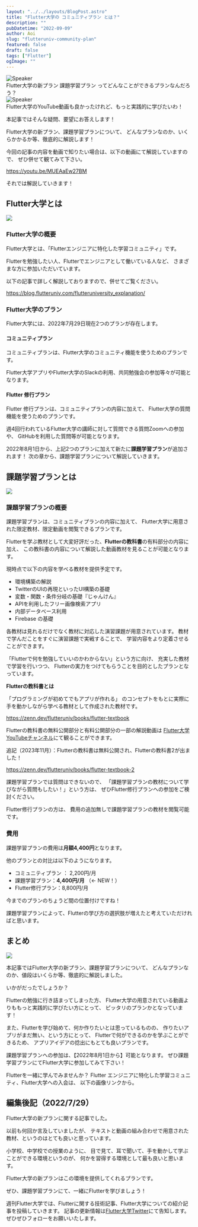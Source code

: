 ```yaml
---
layout: "../../layouts/BlogPost.astro"
title: "Flutter大学の コミュニティプラン とは？"
description: ""
pubDatetime: "2022-09-09"
author: Aoi
slug: "flutteruniv-community-plan"
featured: false
draft: false
tags: ["Flutter"]
ogImage: ""
---
```


<div class="speech-bubble-container">
  <div class="speech-bubble-avatar">
    <img src="/images/wp-content/themes/cocoon-master/images/ojisan.png" alt="Speaker" />
  </div>
  <div class="speech-bubble">
    <div class="speech-bubble-content">
      Flutter大学の新プラン 課題学習プラン ってどんなことができるプランなんだろう？
    </div>
    <div class="speech-bubble-arrow arrow-left"></div>
  </div>
</div>

<div class="speech-bubble-container">
  <div class="speech-bubble-avatar">
    <img src="/images/wp-content/themes/cocoon-master/images/obasan.png" alt="Speaker" />
  </div>
  <div class="speech-bubble">
    <div class="speech-bubble-content">
      Flutter大学のYouTube動画も良かったけれど、もっと実践的に学びたいわ！
    </div>
    <div class="speech-bubble-arrow arrow-left"></div>
  </div>
</div>

本記事ではそんな疑問、要望にお答えします！

Flutter大学の新プラン、課題学習プランについて、
どんなプランなのか、いくらかかるか等、徹底的に解説します！

今回の記事の内容を動画で知りたい場合は、以下の動画にて解説していますので、
ぜひ併せて観てみて下さい。

https://youtu.be/MUEAaEw27BM

それでは解説していきます！

## Flutter大学とは

![](/images/wp-content/uploads/2022/03/Meeting-1024x683.jpeg)

### Flutter大学の概要

Flutter大学とは、「Flutterエンジニアに特化した学習コミュニティ」です。

Flutterを勉強したい人、Flutterでエンジニアとして働いている人など、
さまざまな方に参加いただいています。

以下の記事で詳しく解説しておりますので、併せてご覧ください。

https://blog.flutteruniv.com/flutteruniversity_explanation/

### Flutter大学のプラン

Flutter大学には、2022年7月29日現在2つのプランが存在します。

#### コミュニティプラン

コミュニティプランは、Flutter大学のコミュニティ機能を使うためのプランです。

Flutter大学アプリやFlutter大学のSlackの利用、共同勉強会の参加等々が可能となります。

#### Flutter 修行プラン

Flutter 修行プランは、コミュニティプランの内容に加えて、
Flutter大学の質問機能を使うためのプランです。

週4回行われているFlutter大学の講師に対して質問できる質問Zoomへの参加や、
GitHubを利用した質問等が可能となります。

2022年8月1日から、上記2つのプランに加えて新たに**課題学習プラン**が追加されます！
次の章から、課題学習プランについて解説していきます。

## 課題学習プランとは

![](/images/wp-content/uploads/2022/03/meeting2-1024x683.jpeg)

### 課題学習プランの概要

課題学習プランは、コミュニティプランの内容に加えて、
Flutter大学に用意された限定教材、限定動画を閲覧できるプランです。

Flutterを学ぶ教材として大変好評だった、**Flutterの教科書**の有料部分の内容に加え、
この教科書の内容について解説した動画教材を見ることが可能となります。

現時点で以下の内容を学べる教材を提供予定です。

- 環境構築の解説
- TwitterのUIの再現といったUI構築の基礎
- 変数・関数・条件分岐の基礎『じゃんけん』
- APIを利用したフリー画像検索アプリ
- 内部データベース利用
- Firebase の基礎

各教材は見れるだけでなく教材に対応した演習課題が用意されています。
教材で学んだことをすぐに演習課題で実戦することで、
学習内容をより定着させることができます。

「Flutterで何を勉強していいのかわからない」という方に向け、
充実した教材で学習を行いつつ、
Flutterの実力をつけてもらうことを目的としたプランとなっています。

**Flutterの教科書とは**

「プログラミングが初めてでもアプリが作れる」
のコンセプトをもとに実際に手を動かしながら学べる教材として作成された教材です。

https://zenn.dev/flutteruniv/books/flutter-textbook

Flutterの教科書の無料公開部分と有料公開部分の一部の解説動画は
[Flutter大学YouTubeチャンネル](https://youtube.com/playlist?list=PLuLRJz1UnJzEi2Ut24UtPlJfxGhqriFz7)にて観ることができます。

追記（2023年11月）：Flutterの教科書は無料公開され、Flutterの教科書2が出ました！

https://zenn.dev/flutteruniv/books/flutter-textbook-2

課題学習プランでは質問はできないので、
「課題学習プランの教材について学びながら質問もしたい！」という方は、
ぜひFlutter修行プランへの参加をご検討ください。

Flutter修行プランの方は、
費用の追加無しで課題学習プランの教材を閲覧可能です。

### 費用

課題学習プランの費用は**月額4,400円**となります。

他のプランとの対比は以下のようになります。

- コミュニティプラン ： 2,200円/月
- 課題学習プラン：**4,400円/月** （← NEW！）
- Flutter修行プラン：8,800円/月

今までのプランのちょうど間の位置付けですね！

課題学習プランによって、Flutterの学び方の選択肢が増えたと考えていただければと思います。

## まとめ

![](/images/wp-content/uploads/2022/03/猫パソコン.jpeg)

本記事ではFlutter大学の新プラン、課題学習プランについて、
どんなプランなのか、値段はいくらか等、徹底的に解説しました。

いかがだったでしょうか？

Flutterの勉強に行き詰まってしまった方、
Flutter大学の用意されている動画よりももっと実践的に学びたい方にとって、
ピッタリのプランかとなっています！

また、Flutterを学び始めて、何か作りたいとは思っているものの、
作りたいアプリがまだ無い、という方にとって、
Flutterで何ができるのかを学ぶことができるため、
アプリアイデアの捻出にもとても良いプランです。

課題学習プランへの参加は、【2022年8月1日から】可能となります。
ぜひ課題学習プランにてFlutter大学に参加してみて下さい！

Flutterを一緒に学んでみませんか？
Flutter エンジニアに特化した学習コミュニティ、Flutter大学への入会は、
以下の画像リンクから。

## 編集後記（2022/7/29）

Flutter大学の新プランに関する記事でした。

以前も何回か言及していましたが、
テキストと動画の組み合わせで用意された教材、というのはとても良いと思っています。

小学校、中学校での授業のように、
目で見て、耳で聞いて、手を動かして学ぶことができる環境というのが、
何かを習得する環境として最も良いと思います。

Flutter大学の新プランはこの環境を提供してくれるプランです。

ぜひ、課題学習プランにて、一緒にFlutterを学びましょう！

週刊Flutter大学では、Flutterに関する技術記事、Flutter大学についての紹介記事を投稿していきます。
記事の更新情報は[Flutter大学Twitter](https://twitter.com/FlutterUniv)にて告知します。
ぜひぜひフォローをお願いいたします。